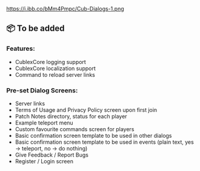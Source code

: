 
https://i.ibb.co/bMm4Pmpc/Cub-Dialogs-1.png

## 📦 To be added
### Features:
- CublexCore logging support
- CublexCore localization support
- Command to reload server links

### Pre-set Dialog Screens:
- Server links
- Terms of Usage and Privacy Policy screen upon first join
- Patch Notes directory, status for each player
- Example teleport menu
- Custom favourite commands screen for players
- Basic confirmation screen template to be used in other dialogs
- Basic confirmation screen template to be used in events (plain text, yes -> teleport, no -> do nothing)
- Give Feedback / Report Bugs
- Register / Login screen

